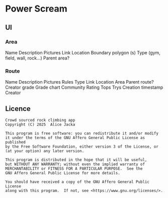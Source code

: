 # Power Scream

## UI

### Area

Name
Description
Pictures
Link
Location
Boundary polygon (s)
Type (gym, field, wall, rock...)
Parent area?

### Route

Name
Description
Pictures
Rules
Type
Link
Location
Area
Parent route?
Creator grade
Grade chart
Community Rating
Tops
Trys
Creation timestamp
Creator

## Licence

    Crowd sourced rock climbing app
    Copyright (C) 2025  Alice Jacka

    This program is free software: you can redistribute it and/or modify
    it under the terms of the GNU Affero General Public License as published
    by the Free Software Foundation, either version 3 of the License, or
    (at your option) any later version.

    This program is distributed in the hope that it will be useful,
    but WITHOUT ANY WARRANTY; without even the implied warranty of
    MERCHANTABILITY or FITNESS FOR A PARTICULAR PURPOSE.  See the
    GNU Affero General Public License for more details.

    You should have received a copy of the GNU Affero General Public License
    along with this program.  If not, see <https://www.gnu.org/licenses/>.
